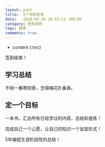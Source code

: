 ```yaml
---
layout: post
title:  5个月的任务
date:   2020-03-26 20:53:12 +08:00
category: 签到系列
tags: 结束
comments: true
---
```


* content
{:toc}



签到结束！



## 学习总结

不经一番寒彻骨，怎得梅花扑鼻香。 

## 定一个目标

一本书，汇总所有已经学过的内容，总结和提炼！

完成自己一个心愿，让自己的知识一个呈现形式！

5年编程生涯阶段性的总结！